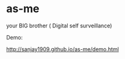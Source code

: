 # as-me
your BIG brother ( Digital self surveillance)

Demo:

http://sanjay1909.github.io/as-me/demo.html
